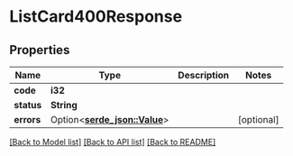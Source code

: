 # ListCard400Response

## Properties

Name | Type | Description | Notes
------------ | ------------- | ------------- | -------------
**code** | **i32** |  | 
**status** | **String** |  | 
**errors** | Option<[**serde_json::Value**](.md)> |  | [optional]

[[Back to Model list]](../README.md#documentation-for-models) [[Back to API list]](../README.md#documentation-for-api-endpoints) [[Back to README]](../README.md)


